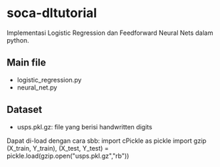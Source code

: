 # soca-dltutorial

Implementasi Logistic Regression dan Feedforward Neural Nets dalam python.

## Main file
* logistic_regression.py
* neural_net.py


## Dataset
* usps.pkl.gz: file yang berisi handwritten digits

Dapat di-load dengan cara sbb:
import cPickle as pickle
import gzip
(X_train, Y_train), (X_test, Y_test) = pickle.load(gzip.open("usps.pkl.gz","rb"))
